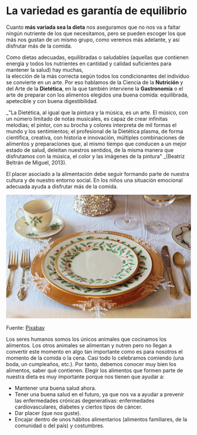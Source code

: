 # La variedad es garantía de equilibrio

Cuanto **más variada sea la dieta** nos aseguramos que no nos va a faltar ningún nutriente de los que necesitamos, pero se pueden escoger los que más nos gustan de un mismo grupo, como veremos más adelante, y así disfrutar más de la comida.

Como dietas adecuadas, equilibradas o saludables (aquellas que contienen energía y todos los nutrientes en cantidad y calidad suficientes para mantener la salud) hay muchas, la elección de la más correcta según todos los condicionantes del individuo se convierte en un arte. Por eso hablamos de la Ciencia de la **Nutrición** y del Arte de la **Dietética**, en la que también interviene la **Gastronomía** o el arte de preparar con los alimentos elegidos una buena comida: equilibrada, apetecible y con buena digestibilidad. 

_"La Dietética, al igual que la pintura y la música, es un arte. El músico, con un número limitado de notas musicales, es capaz de crear infinitas melodías; el pintor, con su brocha y colores interpreta de mil formas el mundo y los sentimientos; el profesional de la Dietética plasma, de forma científica, creativa, con historia e innovación, múltiples combinaciones de alimentos y preparaciones que, al mismo tiempo que conducen a un mejor estado de salud, deleitan nuestros sentidos, de la misma manera que disfrutamos con la música, el color y las imágenes de la pintura" _(Beatriz Beltrán de Miguel, 2013).

El placer asociado a la alimentación debe seguir formando parte de nuestra cultura y de nuestro entorno social. En los niños una situación emocional adecuada ayuda a disfrutar más de la comida.


![Mesa de Navidad](img/christmas-table-1926936_1920.jpg)


Fuente: [Pixabay](https://pixabay.com/es/mesa-de-navidad-cena-de-navidad-1926936/)

Los seres humanos somos los únicos animales que cocinamos los alimentos. Los otros animales se alimentan y nutren pero no llegan a convertir este momento en algo tan importante como es para nosotros el momento de la comida o la cena. Casi todo lo celebramos comiendo (una boda, un cumpleaños, etc.). Por tanto, debemos conocer muy bien los alimentos, saber qué contienen. Elegir los alimentos que formen parte de nuestra dieta es muy importante porque nos tienen que ayudar a:

*   Mantener una buena salud ahora.
*   Tener una buena salud en el futuro, ya que nos va a ayudar a prevenir las enfermedades crónicas degenerativas: enfermedades cardiovasculares, diabetes y ciertos tipos de cáncer.
*   Dar placer (que nos guste).
*   Encajar dentro de unos hábitos alimentarios (alimentos familiares, de la comunidad o del país) y costumbres.
